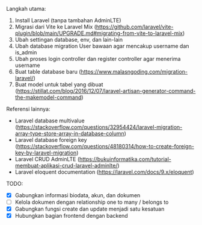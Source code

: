 Langkah utama:
1. Install Laravel (tanpa tambahan AdminLTE)
2. Migrasi dari Vite ke Laravel Mix (https://github.com/laravel/vite-plugin/blob/main/UPGRADE.md#migrating-from-vite-to-laravel-mix)
3. Ubah settingan database, env, dan lain-lain
4. Ubah database migration User bawaan agar mencakup username dan is_admin
5. Ubah proses login controller dan register controller agar menerima username
6. Buat table database baru (https://www.malasngoding.com/migration-laravel/)
7. Buat model untuk tabel yang dibuat (https://stillat.com/blog/2016/12/07/laravel-artisan-generator-command-the-makemodel-command)


Referensi lainnya:
- Laravel database multivalue (https://stackoverflow.com/questions/32954424/laravel-migration-array-type-store-array-in-database-column)
- Laravel database foreign key (https://stackoverflow.com/questions/48180314/how-to-create-foreign-key-by-laravel-migration)
- Laravel CRUD AdminLTE (https://bukuinformatika.com/tutorial-membuat-aplikasi-crud-laravel-adminlte/)
- Laravel eloquent documentation (https://laravel.com/docs/9.x/eloquent)

TODO:

- [x] Gabungkan informasi biodata, akun, dan dokumen
- [ ] Kelola dokumen dengan relationship one to many / belongs to
- [x] Gabungkan fungsi create dan update menjadi satu kesatuan
- [x] Hubungkan bagian frontend dengan backend